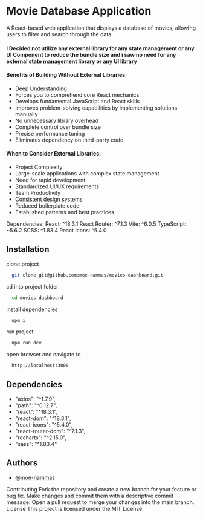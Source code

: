 # Movie Database Application


A React-based web application that displays a database of movies, allowing users to filter and search through the data.

#### I Decided not utilize any external library for any state management or any UI Component to reduce the bundle size and i saw no need for any external state management library or any UI library

#### Benefits of Building Without External Libraries:

- Deep Understanding
- Forces you to comprehend core React mechanics
- Develops fundamental JavaScript and React skills
- Improves problem-solving capabilities by implementing solutions manually
- No unnecessary library overhead
- Complete control over bundle size
- Precise performance tuning
- Eliminates dependency on third-party code

#### When to Consider External Libraries:
- Project Complexity
- Large-scale applications with complex state management
- Need for rapid development
- Standardized UI/UX requirements
- Team Productivity
- Consistent design systems
- Reduced boilerplate code
- Established patterns and best practices

Dependencies:
React: ^18.3.1
React Router: ^7.1.3
Vite: ^6.0.5
TypeScript: ~5.6.2
SCSS: ^1.83.4
React Icons: ^5.4.0


## Installation

clone project

```bash
  git clone git@github.com:moe-nammas/movies-dashboard.git
```

cd into project folder
```bash
  cd movies-dashboard
```

 install dependencies
```bash
  npm i
```

 run project
```bash
  npm run dev
```

open browser and navigate to
```bash
  http://localhost:3000
```

## Dependencies
- "axios": "^1.7.9",
- "path": "^0.12.7",
- "react": "^18.3.1",
- "react-dom": "^18.3.1",
- "react-icons": "^5.4.0",
- "react-router-dom": "^7.1.3",
- "recharts": "^2.15.0",
- "sass": "^1.83.4"

## Authors
- [@moe-nammas](https://github.com/moe-nammas)

Contributing
Fork the repository and create a new branch for your feature or bug fix.
Make changes and commit them with a descriptive commit message.
Open a pull request to merge your changes into the main branch.
License
This project is licensed under the MIT License.

